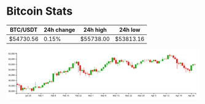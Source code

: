 # Bitcoin Stats

BTC/USDT|24h change|24h high|24h low|
|---|---|---|---|
|$54730.56|0.15%|$55738.00|$53813.16|

<img src="./chart.svg">
